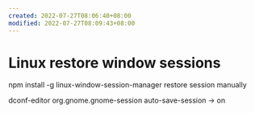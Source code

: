 ```yaml
---
created: 2022-07-27T08:06:40+08:00
modified: 2022-07-27T08:09:43+08:00
---
```


# Linux restore window sessions

npm install -g linux-window-session-manager
restore session manually

dconf-editor
org.gnome.gnome-session
auto-save-session -> on
